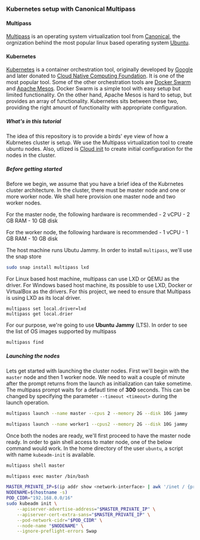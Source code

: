 ### Kubernetes setup with Canonical Multipass

#### Multipass

[Multipass](https://multipass.run/) is an operating system virtualization tool from [Canonical](https://canonical.com/), the orgnization behind the most popular linux based operating system [Ubuntu](https://ubuntu.com/). 

#### Kubernetes

[Kubernetes](https://kubrnetes.io/) is a container orchestration tool, originally developed by [Google](https://www.google.com) and later donated to [Cloud Native Computing Foundation](ihttps://www.cncf.io/). It is one of the most popular tool. Some of the other orchestration tools are [Docker Swarm](https://docs.docker.com/engine/swarm/) and [Apache Mesos](https://mesos.apache.org/). Docker Swarm is a simple tool with easy setup but limited functionality. On the other hand, Apache Mesos is hard to setup, but provides an array of functionality. Kubernetes sits between these two, providing the right amount of functionality with appropriate configuration.

##### What's in this tutorial

The idea of this repository is to provide a birds' eye view of how a Kubrnetes cluster is setup. We use the Multipass virtualization tool to create ubuntu nodes. Also, utlized is [Cloud init](https://cloud-init.io/) to create initial configuration for the nodes in the cluster.

##### Before getting started

Before we begin, we assume that you have a brief idea of the Kubrnetes cluster architecture. In the cluster, there must be master node and one or more worker node. We shall here provision one master node and two worker nodes.

For the master node, the following hardware is recommended
    - 2 vCPU
    - 2 GB RAM
    - 10 GB disk

For the worker node, the following hardware is recommended
    - 1 vCPU
    - 1 GB RAM
    - 10 GB disk

The host machine runs Ubutu Jammy. In order to install `multipass`, we'll use the snap store

```bash
sudo snap install multipass lxd
```

For Linux based host machine, multipass can use LXD or QEMU as the driver. For Windows based host machine, its possible to use LXD, Docker or VirtualBox as the drivers. For this project, we need to ensure that Multipass is using LXD as its local driver.

```
multipass set local.driver=lxd
multipass get local.drier
```

For our purpose, we're going to use __Ubuntu Jammy__ (LTS). In order to see the list of OS images supported by multipass

```bash
multipass find
```

##### Launching the nodes

Lets get started with launching the cluster nodes. First we'll begin with the `master` node and then 1 worker node. We need to wait a couple of minute after the prompt returns from the launch as initialization can take sometime. The multipass prompt waits for a defautl time of __300__ seconds. This can be changed by specifying the parameter `--timeout <timeout>` during the launch operation.

```bash
multipass launch --name master --cpus 2 --memory 2G --disk 10G jammy

multipass launch --name worker1 --cpus2 --memory 2G --disk 10G jammy
```

Once both the nodes are ready, we'll first proceed to have the master node ready. In order to gain shell access to mater node, one of the below command would work. In the home directory of the user `ubuntu`, a script with name `kubeadm-init` is available.

```bash
multipass shell master

multipass exec master /bin/bash
```

```bash
MASTER_PRIVATE_IP=$(ip addr show <network-interface> | awk '/inet / {print $2}' | cut -d/ -f1)
NODENAME=$(hostname -s)
POD_CIDR="192.168.0.0/16"
sudo kubeadm init \
    --apiserver-advertise-address="$MASTER_PRIVATE_IP" \
    --apiserver-cert-extra-sans="$MASTER_PRIVATE_IP" \
    --pod-network-cidr="$POD_CIDR" \
    --node-name "$NODENAME" \
    --ignore-preflight-errors Swap
```
